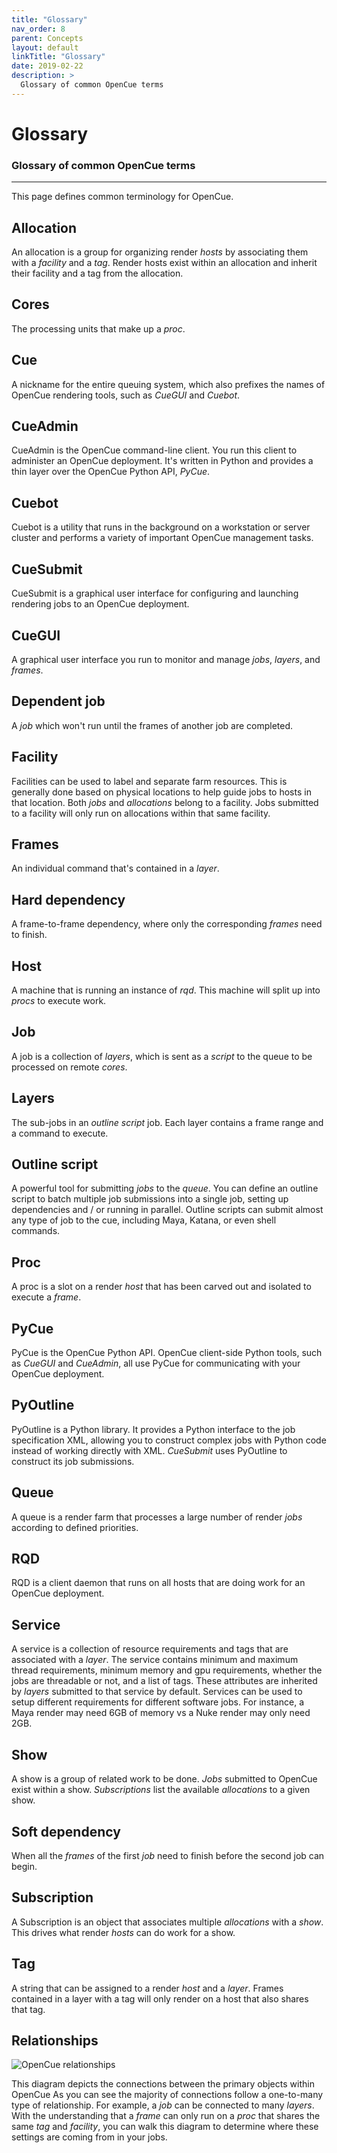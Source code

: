 ```yaml
---
title: "Glossary"
nav_order: 8
parent: Concepts
layout: default
linkTitle: "Glossary"
date: 2019-02-22
description: >
  Glossary of common OpenCue terms
---
```


# Glossary

### Glossary of common OpenCue terms

---

This page defines common terminology for OpenCue.

## Allocation

An allocation is a group for organizing render *hosts* by associating them with
a *facility* and a *tag*. Render hosts exist within an allocation and inherit
their facility and a tag from the allocation.

## Cores

The processing units that make up a *proc*.

## Cue

A nickname for the entire queuing system, which also prefixes the names of
OpenCue rendering tools, such as *CueGUI* and *Cuebot*.

## CueAdmin

CueAdmin is the OpenCue command-line client. You run this client to administer
an OpenCue deployment. It's written in Python and provides a thin layer over the
OpenCue Python API, *PyCue*.

## Cuebot

Cuebot is a utility that runs in the background on a workstation or server
cluster and performs a variety of important OpenCue management tasks.

## CueSubmit

CueSubmit is a graphical user interface for configuring and launching rendering
jobs to an OpenCue deployment.

## CueGUI

A graphical user interface you run to monitor and manage *jobs*, *layers*, and
*frames*.

## Dependent job

A *job* which won't run until the frames of another job are completed.

## Facility

Facilities can be used to label and separate farm resources. This is generally
done based on physical locations to help guide jobs to hosts in that location.
Both *jobs* and *allocations* belong to a facility. Jobs submitted to a facility
will only run on allocations within that same facility.

## Frames

An individual command that's contained in a *layer*.

## Hard dependency

A frame-to-frame dependency, where only the corresponding *frames* need to
finish.

## Host

A machine that is running an instance of *rqd*. This machine will split up into
*procs* to execute work.

## Job

A job is a collection of *layers*, which is sent as a *script* to the queue to
be processed on remote *cores*.

## Layers

The sub-jobs in an *outline script* job. Each layer contains a frame range and a
command to execute.

## Outline script

A powerful tool for submitting *jobs* to the *queue*. You can define an
outline script to batch multiple job submissions into a single job, setting up
dependencies and / or running in parallel. Outline scripts can submit almost any
type of job to the cue, including Maya, Katana, or even shell commands.

## Proc

A proc is a slot on a render *host* that has been carved out and isolated to
execute a *frame*.

## PyCue

PyCue is the OpenCue Python API. OpenCue client-side Python tools, such as
*CueGUI* and *CueAdmin*, all use PyCue for communicating with your OpenCue
deployment.

## PyOutline

PyOutline is a Python library. It provides a Python interface to the job
specification XML, allowing you to construct complex jobs with Python code
instead of working directly with XML. *CueSubmit* uses PyOutline to construct
its job submissions.

## Queue

A queue is a render farm that processes a large number of render *jobs*
according to defined priorities.

## RQD

RQD is a client daemon that runs on all hosts that are doing work for an OpenCue
deployment.

## Service

A service is a collection of resource requirements and tags that are associated
with a *layer*. The service contains minimum and maximum thread requirements,
minimum memory and gpu requirements, whether the jobs are threadable or not, and
a list of tags. These attributes are inherited by *layers* submitted to that
service by default. Services can be used to setup different requirements for
different software jobs. For instance, a Maya render may need 6GB of memory vs a
Nuke render may only need 2GB.

## Show

A show is a group of related work to be done. *Jobs* submitted to OpenCue exist
within a show. *Subscriptions* list the available *allocations* to a given show.


## Soft dependency

When all the *frames* of the first *job* need to finish before the second job
can begin.

## Subscription

A Subscription is an object that associates multiple *allocations* with a
*show*. This drives what render *hosts* can do work for a show.

## Tag

A string that can be assigned to a render *host* and a *layer*. Frames contained
in a layer with a tag will only render on a host that also shares that tag.

## Relationships

![OpenCue relationships](/assets/images/opencue_object_relations.png)

This diagram depicts the connections between the primary objects within OpenCue
As you can see the majority of connections follow a one-to-many type of
relationship. For example, a *job* can be connected to many *layers*. With the
understanding that a *frame* can only run on a *proc* that shares the same *tag*
and *facility*, you can walk this diagram to determine where these settings are
coming from in your jobs.
